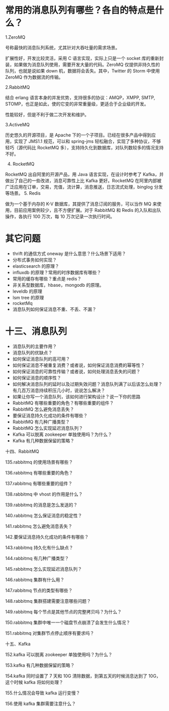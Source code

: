 # 常用的消息队列有哪些？各自的特点是什么？

1.ZeroMQ

号称最快的消息队列系统，尤其针对大吞吐量的需求场景。

扩展性好，开发比较灵活，采用 C 语言实现，实际上只是一个 socket 库的重新封装，如果做为消息队列使用，需要开发大量的代码。ZeroMQ 仅提供非持久性的队列，也就是说如果 down 机，数据将会丢失。其中，Twitter 的 Storm 中使用 ZeroMQ 作为数据流的传输。

2.RabbitMQ

结合 erlang 语言本身的并发优势，支持很多的协议：AMQP，XMPP, SMTP, STOMP，也正是如此，使的它变的非常重量级，更适合于企业级的开发。

性能较好，但是不利于做二次开发和维护。

3.ActiveMQ

历史悠久的开源项目，是 Apache 下的一个子项目。已经在很多产品中得到应用，实现了 JMS1.1 规范，可以和 spring-jms 轻松融合，实现了多种协议，不够轻巧（源代码比 RocketMQ 多），支持持久化到数据库，对队列数较多的情况支持不好。

4. RocketMQ

RocketMQ 出自阿里的开源产品，用 Java 语言实现，在设计时参考了 Kafka，并做出了自己的一些改进，消息可靠性上比 Kafka 更好。RocketMQ 在阿里内部被广泛应用在订单，交易，充值，流计算，消息推送，日志流式处理，binglog 分发等场景。 5. Redis

做为一个基于内存的 K-V 数据库，其提供了消息订阅的服务，可以当作 MQ 来使用，目前应用案例较少，且不方便扩展。对于 RabbitMQ 和 Redis 的入队和出队操作，各执行 100 万次，每 10 万次记录一次执行时间。

# 其它问题

- thrift 的通信方式 oneway 是什么意思？什么场景下适用？
- 分布式事务如何实现？
- elasticsearch 的原理？
- influxdb 的原理？常用的时序数据库有哪些？
- 常用的缓存有哪些？重点是 redis？
- 非关系型数据库，hbase，mongodb 的原理。
- leveldb 的原理
- lsm tree 的原理
- rocketMq
- 消息队列如何保证消息不重、不丢、不漏？

# 十三、消息队列

- 消息队列的主要作用？
- 消息队列的优缺点？
- 如何保证消息队列的高可用？
- 如何保证消息不被重复消费？或者说，如何保证消息消费的幂等性？
- 如何保证消息的可靠性传输？或者说，如何处理消息丢失的问题？
- 如何保证消息的顺序性？
- 如何解决消息队列的延时以及过期失效问题？消息队列满了以后该怎么处理？有几百万消息持续积压几小时，说说怎么解决？
- 如果让你写一个消息队列，该如何进行架构设计？说一下你的思路
- RabbitMQ 有哪些重要的角色？有哪些重要的组件？
- RabbitMQ 怎么避免消息丢失？
- 要保证消息持久化成功的条件有哪些？
- RabbitMQ 有几种广播类型？
- RabbitMQ 怎么实现延迟消息队列？
- Kafka 可以脱离 zookeeper 单独使用吗？为什么？
- Kafka 有几种数据保留的策略？

十四、RabbitMQ

135.rabbitmq 的使用场景有哪些？

136.rabbitmq 有哪些重要的角色？

137.rabbitmq 有哪些重要的组件？

138.rabbitmq 中 vhost 的作用是什么？

139.rabbitmq 的消息是怎么发送的？

140.rabbitmq 怎么保证消息的稳定性？

141.rabbitmq 怎么避免消息丢失？

142.要保证消息持久化成功的条件有哪些？

143.rabbitmq 持久化有什么缺点？

144.rabbitmq 有几种广播类型？

145.rabbitmq 怎么实现延迟消息队列？

146.rabbitmq 集群有什么用？

147.rabbitmq 节点的类型有哪些？

148.rabbitmq 集群搭建需要注意哪些问题？

149.rabbitmq 每个节点是其他节点的完整拷贝吗？为什么？

150.rabbitmq 集群中唯一一个磁盘节点崩溃了会发生什么情况？

151.rabbitmq 对集群节点停止顺序有要求吗？

十五、Kafka

152.kafka 可以脱离 zookeeper 单独使用吗？为什么？

153.kafka 有几种数据保留的策略？

154.kafka 同时设置了 7 天和 10G 清除数据，到第五天的时候消息达到了 10G，这个时候 kafka 将如何处理？

155.什么情况会导致 kafka 运行变慢？

156.使用 kafka 集群需要注意什么？
